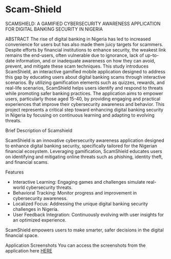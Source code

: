 # Scam-Shield
SCAMSHIELD: A GAMIFIED CYBERSECURITY AWARENESS APPLICATION FOR DIGITAL BANKING SECURITY IN NIGERIA

ABSTRACT
The rise of digital banking in Nigeria has led to increased convenience for users but has also made them juicy targets for scammers. Despite efforts by financial institutions to enhance security, the weakest link remains the end-users, often vulnerable due to ignorance, lack of up-to-date information, and or inadequate awareness on how they can avoid, prevent, and mitigate these scam techniques. This study introduces ScamShield, an interactive gamified mobile application designed to address this gap by educating users about digital banking scams through interactive scenarios. By utilizing gamification elements such as quizzes, rewards, and real-life scenarios, ScamShield helps users identify and respond to threats while promoting safer banking practices. The application aims to empower users, particularly those aged 15-40, by providing engaging and practical experiences that improve their cybersecurity awareness and behavior. This project represents a critical step toward enhancing digital banking security in Nigeria by focusing on continuous learning and adapting to evolving threats.

Brief Description of Scamshield

ScamShield is an innovative cybersecurity awareness application designed to enhance digital banking security, specifically tailored for the Nigerian financial ecosystem. Leveraging gamification, ScamShield educates users on identifying and mitigating online threats such as phishing, identity theft, and financial scams.

Features
- Interactive Learning: Engaging games and challenges simulate real-world cybersecurity threats.
- Behavioral Tracking: Monitor progress and improvement in cybersecurity awareness.
- Localized Focus: Addressing the unique digital banking security challenges in Nigeria.
- User Feedback Integration: Continuously evolving with user insights for an optimized experience.
  
ScamShield empowers users to make smarter, safer decisions in the digital financial space.

Application Screenshots
You can access the screenshots from the application here [HERE](https://github.com/isaackingx/Scam-Shield/tree/main/Application%20Screenshots)



